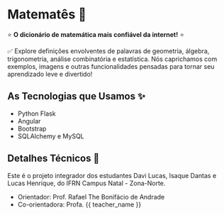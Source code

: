 # Matematês 📝

⭐ **O dicionário de matemática mais confiável da internet!** ⭐

✅ Explore definições envolventes de palavras de geometria, álgebra, trigonometria, análise combinatória e estatística. Nós caprichamos com exemplos, imagens e outras funcionalidades pensadas para tornar seu aprendizado leve e divertido!

## As Tecnologias que Usamos ✨

- Python Flask
- Angular
- Bootstrap
- SQLAlchemy e MySQL

## Detalhes Técnicos 🧠

Este é o projeto integrador dos estudantes Davi Lucas, Isaque Dantas e Lucas Henrique, do IFRN Campus Natal - Zona-Norte.

- Orientador: Prof. Rafael The Bonifácio de Andrade
- Co-orientadora: Profa. {{ teacher_name }}
